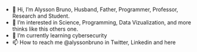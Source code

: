 - 👋 Hi, I’m Alysson Bruno, Husband, Father, Programmer, Professor, Research and Student.
- 👀 I’m interested in Science, Programming, Data Vizualization, and more thinks like this others one.
- 🌱 I’m currently learning cybersecurity
- 📫 How to reach me @alyssonbruno in Twitter, Linkedin and here

<!---
alyssonbruno/alyssonbruno is a ✨ special ✨ repository because its `README.md` (this file) appears on your GitHub profile.
You can click the Preview link to take a look at your changes.
--->
